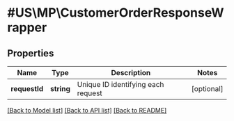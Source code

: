 # #US\MP\CustomerOrderResponseWrapper

## Properties

Name | Type | Description | Notes
------------ | ------------- | ------------- | -------------
**requestId** | **string** | Unique ID identifying each request | [optional]


[[Back to Model list]](../) [[Back to API list]](../../Api/US/MP) [[Back to README]](../../README.md)
